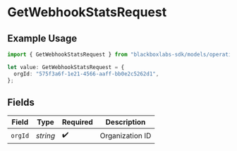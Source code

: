 # GetWebhookStatsRequest

## Example Usage

```typescript
import { GetWebhookStatsRequest } from "blackboxlabs-sdk/models/operations";

let value: GetWebhookStatsRequest = {
  orgId: "575f3a6f-1e21-4566-aaff-bb0e2c5262d1",
};
```

## Fields

| Field              | Type               | Required           | Description        |
| ------------------ | ------------------ | ------------------ | ------------------ |
| `orgId`            | *string*           | :heavy_check_mark: | Organization ID    |